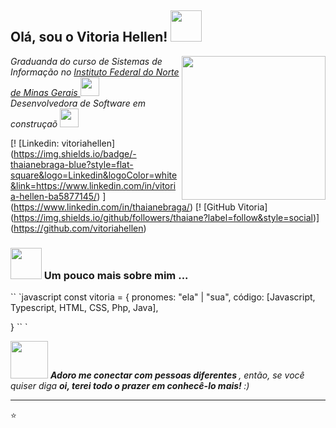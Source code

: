 <h2> Olá, sou o Vitoria Hellen! <img src = "https://media.giphy.com/media/mGcNjsfWAjY5AEZNw6/giphy.gif" width = "50"> </h2>
<img align = 'right' src = "https://avatars.githubusercontent.com/u/50849837?v=4" width = "230">
<p> <em> Graduanda do curso de Sistemas de Informação no <a href="https://www.ifnmg.edu.br/porteirinha"> Instituto Federal do Norte de Minas Gerais </a> <img src = "https://media.giphy.com/media/fYSnHlufseco8Fh93Z /giphy.gif "width =" 30 "> </br> Desenvolvedora de Software em construçaõ </a> <img src =" https: // media. giphy.com/media/WUlplcMpOCEmTGBtBW/giphy.gif "width =" 30 "> 
</em> </p>


[! [Linkedin: vitoriahellen] (https://img.shields.io/badge/-thaianebraga-blue?style=flat-square&logo=Linkedin&logoColor=white&link=https://www.linkedin.com/in/vitoria-hellen-ba5877145/) ] (https://www.linkedin.com/in/thaianebraga/)
[! [GitHub Vitoria] (https://img.shields.io/github/followers/thaiane?label=follow&style=social)] (https://github.com/vitoriahellen)


### <img src = "https://media.giphy.com/media/VgCDAzcKvsR6OM0uWg/giphy.gif" width = "50"> Um pouco mais sobre mim ...  

`` `javascript
const vitoria = {
  pronomes: "ela" | "sua",
  código: [Javascript, Typescript, HTML, CSS, Php, Java],

}
`` `

<img src = "https://media.giphy.com/media/LnQjpWaON8nhr21vNW/giphy.gif" width = "60"> <em> <b> Adoro me conectar com pessoas diferentes </b>, então, se você quiser diga <b> oi, terei todo o prazer em conhecê-lo mais! </b> :) </em>

---

⭐️
